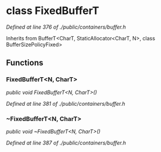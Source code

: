 # class FixedBufferT

*Defined at line 376 of ./public/containers/buffer.h*

Inherits from BufferT<CharT, StaticAllocator<CharT, N>, class BufferSizePolicyFixed>



## Functions

### FixedBufferT<N, CharT>

*public void FixedBufferT<N, CharT>()*

*Defined at line 381 of ./public/containers/buffer.h*

### ~FixedBufferT<N, CharT>

*public void ~FixedBufferT<N, CharT>()*

*Defined at line 387 of ./public/containers/buffer.h*



